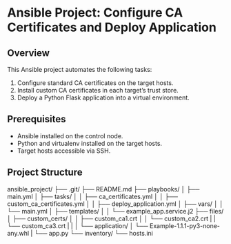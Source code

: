 # Ansible Project: Configure CA Certificates and Deploy Application

## Overview

This Ansible project automates the following tasks:
1. Configure standard CA certificates on the target hosts.
2. Install custom CA certificates in each target’s trust store.
3. Deploy a Python Flask application into a virtual environment.

## Prerequisites

- Ansible installed on the control node.
- Python and virtualenv installed on the target hosts.
- Target hosts accessible via SSH.

## Project Structure
ansible_project/
├── .git/
├── README.md
├── playbooks/
│   ├── main.yml
│   ├── tasks/
│   │   ├── ca_certificates.yml
│   │   ├── custom_ca_certificates.yml
│   │   ├── deploy_application.yml
│   ├── vars/
│   │   └── main.yml
│   ├── templates/
│   │   └── example_app.service.j2
├── files/
│   ├── custom_certs/
│   │   ├── custom_ca1.crt
│   │   └── custom_ca2.crt
|   |   └── custom_ca3.crt
|   |
│   └── application/
│       └── Example-1.1.1-py3-none-any.whl
|       └── app.py
└── inventory/
    └── hosts.ini



